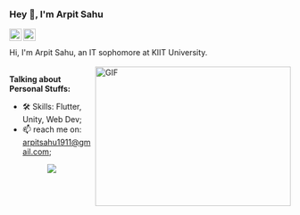 ### Hey 👋, I'm Arpit Sahu

<a href="https://twitter.com/Arpit_Sahu_">
  <img align="left" alt="Arpit | Twitter" width="22px" src="https://cdn.jsdelivr.net/npm/simple-icons@v3/icons/twitter.svg" />
</a>
<a href="https://www.linkedin.com/in/arpit-sahu-416767187/">
  <img align="left" alt="Arpit's LinkdeIN" width="22px" src="https://cdn.jsdelivr.net/npm/simple-icons@v3/icons/linkedin.svg" />
</a>
<br />
<br />
Hi, I'm Arpit Sahu, an IT sophomore at KIIT University. 
<br/>
<br/>
  <img align="right" height="250" width="350" alt="GIF" src="https://camo.githubusercontent.com/5ddf73ad3a205111cf8c686f687fc216c2946a75005718c8da5b837ad9de78c9/68747470733a2f2f7468756d62732e6766796361742e636f6d2f4576696c4e657874446576696c666973682d736d616c6c2e676966" />

**Talking about Personal Stuffs:**

- 🛠 Skills: Flutter, Unity, Web Dev;
- 📫 reach me on: arpitsahu1911@gmail.com;


<div align="center">
<img src="https://github-readme-stats.vercel.app/api?username=Arpit-Sahu&show_icons=true&theme=tokyonight" />
</div>



<!--
**Arpit-Sahu/Arpit-Sahu** is a ✨ _special_ ✨ repository because its `README.md` (this file) appears on your GitHub profile.

Here are some ideas to get you started:

- 🔭 I’m currently working on ...
- 🌱 I’m currently learning ...
- 👯 I’m looking to collaborate on ...
- 🤔 I’m looking for help with ...
- 💬 Ask me about ...
- 📫 How to reach me: ...
- 😄 Pronouns: ...
- ⚡ Fun fact: ...
-->
